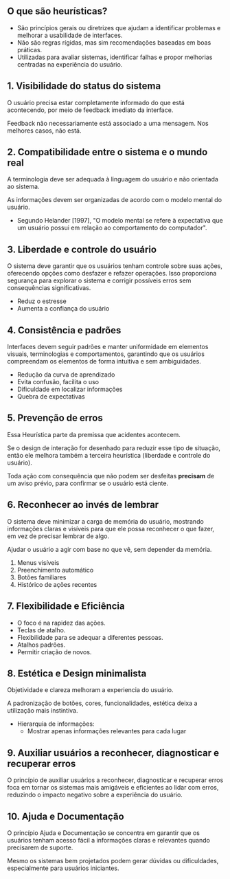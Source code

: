 ## O que são heurísticas?

- São princípios gerais ou diretrizes que ajudam a identificar problemas e melhorar a usabilidade de interfaces.
- Não são regras rígidas, mas sim recomendações baseadas em boas práticas. 
- Utilizadas para avaliar sistemas, identificar falhas e propor melhorias centradas na experiência do usuário.

## 1. Visibilidade do status do sistema

O usuário precisa  estar completamente informado do que está acontecendo, por meio de feedback imediato da interface.

Feedback não necessariamente está associado a uma mensagem. Nos melhores casos, não está.

## 2. Compatibilidade entre o sistema e o mundo real
  
A terminologia deve ser adequada à linguagem do usuário e não orientada ao sistema.

As informações devem ser organizadas de acordo com o modelo mental do usuário.

- Segundo Helander [1997], "O modelo mental se refere à expectativa que um usuário possui em relação ao comportamento do computador".

 
## 3. Liberdade e controle do usuário

O sistema deve garantir que os usuários tenham controle sobre suas ações, oferecendo opções como desfazer e refazer operações. Isso proporciona segurança para explorar o sistema e corrigir possíveis erros sem consequências significativas.

- Reduz o estresse
- Aumenta a confiança do usuário

## 4. Consistência e padrões

Interfaces devem seguir padrões e manter uniformidade em elementos visuais, terminologias e comportamentos, garantindo que os usuários compreendam os elementos de forma intuitiva e sem ambiguidades.

- Redução da curva de aprendizado
- Evita confusão, facilita o uso
- Dificuldade em localizar informações
- Quebra de expectativas

## 5. Prevenção de erros

Essa Heurística parte da premissa que acidentes acontecem.

Se o design de interação for desenhado para reduzir esse tipo de situação, então ele melhora também a terceira heurística (liberdade e controle do usuário).

Toda ação com consequência que não podem ser desfeitas **precisam** de um aviso prévio, para confirmar se o usuário está ciente.

## 6. Reconhecer ao invés de lembrar

O sistema deve minimizar a carga de memória do usuário, mostrando informações claras e visíveis para que ele possa reconhecer o que fazer, em vez de precisar lembrar de algo.
 
Ajudar o usuário a agir com base no que vê, sem depender da memória.

1. Menus visíveis
2. Preenchimento automático
3. Botões familiares
4. Histórico de ações recentes

## 7. Flexibilidade e Eficiência

- O foco é na rapidez das ações.
- Teclas de atalho.
- Flexibilidade para se  adequar a diferentes pessoas.
- Atalhos padrões. 
- Permitir criação de novos.

## 8. Estética e Design minimalista

Objetividade e clareza melhoram a experiencia do usuário.

A padronização de botões, cores, funcionalidades, estética deixa a utilização mais instintiva.

- Hierarquia de informações:
    - Mostrar apenas informações relevantes para cada lugar

## 9. Auxiliar usuários a reconhecer, diagnosticar e recuperar erros

O princípio de auxiliar usuários a reconhecer, diagnosticar e recuperar erros foca em tornar os sistemas mais amigáveis e eficientes ao lidar com erros, reduzindo o impacto negativo sobre a experiência do usuário.

## 10. Ajuda e Documentação

O princípio Ajuda e Documentação se concentra em garantir que os usuários tenham acesso fácil a informações claras e relevantes quando precisarem de suporte. 

Mesmo os sistemas bem projetados podem gerar dúvidas ou dificuldades, especialmente para usuários iniciantes.  